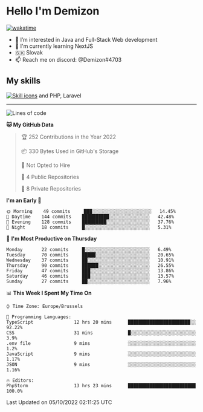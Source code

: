 # Hello I'm Demizon
[![wakatime](https://wakatime.com/badge/user/6ad1949f-d6d7-44f9-9eee-c35e54cc499b.svg)](https://wakatime.com/@6ad1949f-d6d7-44f9-9eee-c35e54cc499b)
- 👀 I’m interested in Java and Full-Stack Web development
- 🌱 I'm currently learning NextJS
- 🇸🇰 Slovak
- 📫 Reach me on discord: @Demizon#4703

## My skills
[![Skill icons](https://skillicons.dev/icons?i=java,js,ts,html,css,react,py,git,docker,linux,mysql,mongo&theme=dark)](https://github.com/Demizon3433) and PHP, Laravel

---

<!--START_SECTION:waka-->
![Lines of code](https://img.shields.io/badge/From%20Hello%20World%20I%27ve%20Written-44%20Thousand%20lines%20of%20code-blue)

**🐱 My GitHub Data** 

> 🏆 252 Contributions in the Year 2022
 > 
> 📦 330 Bytes Used in GitHub's Storage 
 > 
> 🚫 Not Opted to Hire
 > 
> 📜 4 Public Repositories 
 > 
> 🔑 8 Private Repositories  
 > 
**I'm an Early 🐤** 

```text
🌞 Morning    49 commits     ███░░░░░░░░░░░░░░░░░░░░░░   14.45% 
🌆 Daytime    144 commits    ██████████░░░░░░░░░░░░░░░   42.48% 
🌃 Evening    128 commits    █████████░░░░░░░░░░░░░░░░   37.76% 
🌙 Night      18 commits     █░░░░░░░░░░░░░░░░░░░░░░░░   5.31%

```
📅 **I'm Most Productive on Thursday** 

```text
Monday       22 commits     █░░░░░░░░░░░░░░░░░░░░░░░░   6.49% 
Tuesday      70 commits     █████░░░░░░░░░░░░░░░░░░░░   20.65% 
Wednesday    37 commits     ██░░░░░░░░░░░░░░░░░░░░░░░   10.91% 
Thursday     90 commits     ██████░░░░░░░░░░░░░░░░░░░   26.55% 
Friday       47 commits     ███░░░░░░░░░░░░░░░░░░░░░░   13.86% 
Saturday     46 commits     ███░░░░░░░░░░░░░░░░░░░░░░   13.57% 
Sunday       27 commits     ██░░░░░░░░░░░░░░░░░░░░░░░   7.96%

```


📊 **This Week I Spent My Time On** 

```text
⌚︎ Time Zone: Europe/Brussels

💬 Programming Languages: 
TypeScript               12 hrs 20 mins      ███████████████████████░░   92.22% 
CSS                      31 mins             █░░░░░░░░░░░░░░░░░░░░░░░░   3.9% 
.env file                9 mins              ░░░░░░░░░░░░░░░░░░░░░░░░░   1.2% 
JavaScript               9 mins              ░░░░░░░░░░░░░░░░░░░░░░░░░   1.17% 
JSON                     9 mins              ░░░░░░░░░░░░░░░░░░░░░░░░░   1.16%

🔥 Editors: 
PhpStorm                 13 hrs 23 mins      █████████████████████████   100.0%

```


 Last Updated on 05/10/2022 02:11:25 UTC
<!--END_SECTION:waka-->
